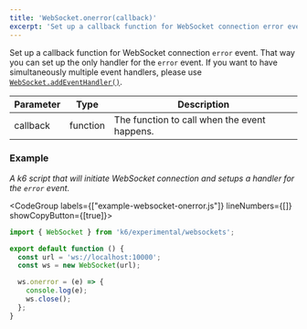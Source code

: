 ```yaml
---
title: 'WebSocket.onerror(callback)'
excerpt: 'Set up a callback function for WebSocket connection error event.'
---
```


Set up a callback function for WebSocket connection `error` event. That way you can set up the only handler for the `error` event. If you want to have simultaneously multiple event handlers, please use [`WebSocket.addEventHandler()`](/javascript-api/k6-experimental/websockets/websocket/websocket-addeventlistener).

| Parameter | Type     | Description                                  |
| --------- | -------- | -------------------------------------------- |
| callback  | function | The function to call when the event happens. |

### Example

_A k6 script that will initiate WebSocket connection and setups a handler for the `error` event._

<CodeGroup labels={["example-websocket-onerror.js"]} lineNumbers={[]} showCopyButton={[true]}>

```javascript
import { WebSocket } from 'k6/experimental/websockets';

export default function () {
  const url = 'ws://localhost:10000';
  const ws = new WebSocket(url);

  ws.onerror = (e) => {
    console.log(e);
    ws.close();
  };
}
```

</CodeGroup>
